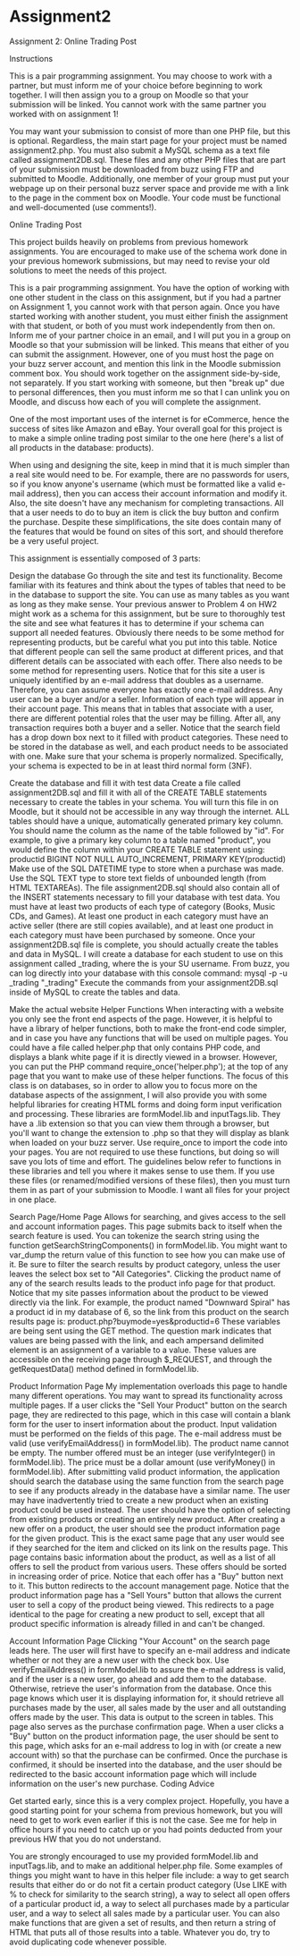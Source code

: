 # Assignment2
Assignment 2: Online Trading Post

Instructions

This is a pair programming assignment. You may choose to work with a partner, but must inform me of your choice before beginning to work together. I will then assign you to a group on Moodle so that your submission will be linked. You cannot work with the same partner you worked with on assignment 1!

You may want your submission to consist of more than one PHP file, but this is optional. Regardless, the main start page for your project must be named assignment2.php. You must also submit a MySQL schema as a text file called assignment2DB.sql. These files and any other PHP files that are part of your submission must be downloaded from buzz using FTP and submitted to Moodle. Additionally, one member of your group must put your webpage up on their personal buzz server space and provide me with a link to the page in the comment box on Moodle. Your code must be functional and well-documented (use comments!).

Online Trading Post

This project builds heavily on problems from previous homework assignments. You are encouraged to make use of the schema work done in your previous homework submissions, but may need to revise your old solutions to meet the needs of this project.

This is a pair programming assignment. You have the option of working with one other student in the class on this assignment, but if you had a partner on Assignment 1, you cannot work with that person again. Once you have started working with another student, you must either finish the assignment with that student, or both of you must work independently from then on. Inform me of your partner choice in an email, and I will put you in a group on Moodle so that your submission will be linked. This means that either of you can submit the assignment. However, one of you must host the page on your buzz server account, and mention this link in the Moodle submission comment box. You should work together on the assignment side-by-side, not separately. If you start working with someone, but then "break up" due to personal differences, then you must inform me so that I can unlink you on Moodle, and discuss how each of you will complete the assignment.

One of the most important uses of the internet is for eCommerce, hence the success of sites like Amazon and eBay. Your overall goal for this project is to make a simple online trading post similar to the one here (here's a list of all products in the database: products).

When using and designing the site, keep in mind that it is much simpler than a real site would need to be. For example, there are no passwords for users, so if you know anyone's username (which must be formatted like a valid e-mail address), then you can access their account information and modify it. Also, the site doesn't have any mechanism for completing transactions. All that a user needs to do to buy an item is click the buy button and confirm the purchase. Despite these simplifications, the site does contain many of the features that would be found on sites of this sort, and should therefore be a very useful project.

This assignment is essentially composed of 3 parts:

Design the database
Go through the site and test its functionality. Become familiar with its features and think about the types of tables that need to be in the database to support the site. You can use as many tables as you want as long as they make sense.
Your previous answer to Problem 4 on HW2 might work as a schema for this assignment, but be sure to thoroughly test the site and see what features it has to determine if your schema can support all needed features.
Obviously there needs to be some method for representing products, but be careful what you put into this table. Notice that different people can sell the same product at different prices, and that different details can be associated with each offer.
There also needs to be some method for representing users. Notice that for this site a user is uniquely identified by an e-mail address that doubles as a username. Therefore, you can assume everyone has exactly one e-mail address.
Any user can be a buyer and/or a seller. Information of each type will appear in their account page. This means that in tables that associate with a user, there are different potential roles that the user may be filling. After all, any transaction requires both a buyer and a seller.
Notice that the search field has a drop down box next to it filled with product categories. These need to be stored in the database as well, and each product needs to be associated with one.
Make sure that your schema is properly normalized. Specifically, your schema is expected to be in at least third normal form (3NF).

Create the database and fill it with test data
Create a file called assignment2DB.sql and fill it with all of the CREATE TABLE statements necessary to create the tables in your schema. You will turn this file in on Moodle, but it should not be accessible in any way through the internet.
ALL tables should have a unique, automatically generated primary key column. You should name the column as the name of the table followed by "id". For example, to give a primary key column to a table named "product", you would define the column within your CREATE TABLE statement using:
productid BIGINT NOT NULL AUTO_INCREMENT, PRIMARY KEY(productid)
Make use of the SQL DATETIME type to store when a purchase was made.
Use the SQL TEXT type to store text fields of unbounded length (from HTML TEXTAREAs).
The file assignment2DB.sql should also contain all of the INSERT statements necessary to fill your database with test data. You must have at least two products of each type of category (Books, Music CDs, and Games). At least one product in each category must have an active seller (there are still copies available), and at least one product in each category must have been purchased by someone.
Once your assignment2DB.sql file is complete, you should actually create the tables and data in MySQL. I will create a database for each student to use on this assignment called <username>_trading, where the <username> is your SU username. From buzz, you can log directly into your database with this console command: 
mysql -p -u <username>_trading "<username>_trading" 
Execute the commands from your assignment2DB.sql inside of MySQL to create the tables and data.

Make the actual website
Helper Functions
When interacting with a website you only see the front end aspects of the page. However, it is helpful to have a library of helper functions, both to make the front-end code simpler, and in case you have any functions that will be used on multiple pages. You could have a file called helper.php that only contains PHP code, and displays a blank white page if it is directly viewed in a browser. However, you can put the PHP command require_once('helper.php'); at the top of any page that you want to make use of these helper functions.
The focus of this class is on databases, so in order to allow you to focus more on the database aspects of the assignment, I will also provide you with some helpful libraries for creating HTML forms and doing form input verification and processing. These libraries are formModel.lib and inputTags.lib. They have a .lib extension so that you can view them through a browser, but you'll want to change the extension to .php so that they will display as blank when loaded on your buzz server. Use require_once to import the code into your pages. You are not required to use these functions, but doing so will save you lots of time and effort. The guidelines below refer to functions in these libraries and tell you where it makes sense to use them. If you use these files (or renamed/modified versions of these files), then you must turn them in as part of your submission to Moodle. I want all files for your project in one place.

Search Page/Home Page
Allows for searching, and gives access to the sell and account information pages.
This page submits back to itself when the search feature is used. You can tokenize the search string using the function getSearchStringComponents() in formModel.lib. You might want to var_dump the return value of this function to see how you can make use of it.
Be sure to filter the search results by product category, unless the user leaves the select box set to "All Categories".
Clicking the product name of any of the search results leads to the product info page for that product. Notice that my site passes information about the product to be viewed directly via the link. For example, the product named "Downward Spiral" has a product id in my database of 6, so the link from this product on the search results page is:
product.php?buymode=yes&productid=6
These variables are being sent using the GET method. The question mark indicates that values are being passed with the link, and each ampersand delimited element is an assignment of a variable to a value. These values are accessible on the receiving page through $_REQUEST, and through the getRequestData() method defined in formModel.lib.

Product Information Page
My implementation overloads this page to handle many different operations. You may want to spread its functionality across multiple pages.
If a user clicks the "Sell Your Product" button on the search page, they are redirected to this page, which in this case will contain a blank form for the user to insert information about the product.
Input validation must be performed on the fields of this page. The e-mail address must be valid (use verifyEmailAddress() in formModel.lib). The product name cannot be empty. The number offered must be an integer (use verifyInteger() in formModel.lib). The price must be a dollar amount (use verifyMoney() in formModel.lib).
After submitting valid product information, the application should search the database using the same function from the search page to see if any products already in the database have a similar name. The user may have inadvertently tried to create a new product when an existing product could be used instead. The user should have the option of selecting from existing products or creating an entirely new product.
After creating a new offer on a product, the user should see the product information page for the given product. This is the exact same page that any user would see if they searched for the item and clicked on its link on the results page. This page contains basic information about the product, as well as a list of all offers to sell the product from various users. These offers should be sorted in increasing order of price. Notice that each offer has a "Buy" button next to it. This button redirects to the account management page.
Notice that the product information page has a "Sell Yours" button that allows the current user to sell a copy of the product being viewed. This redirects to a page identical to the page for creating a new product to sell, except that all product specific information is already filled in and can't be changed.

Account Information Page
Clicking "Your Account" on the search page leads here. The user will first have to specify an e-mail address and indicate whether or not they are a new user with the check box. Use verifyEmailAddress() in formModel.lib to assure the e-mail address is valid, and if the user is a new user, go ahead and add them to the database. Otherwise, retrieve the user's information from the database.
Once this page knows which user it is displaying information for, it should retrieve all purchases made by the user, all sales made by the user and all outstanding offers made by the user. This data is output to the screen in tables.
This page also serves as the purchase confirmation page. When a user clicks a "Buy" button on the product information page, the user should be sent to this page, which asks for an e-mail address to log in with (or create a new account with) so that the purchase can be confirmed. Once the purchase is confirmed, it should be inserted into the database, and the user should be redirected to the basic account information page which will include information on the user's new purchase.
Coding Advice

Get started early, since this is a very complex project. Hopefully, you have a good starting point for your schema from previous homework, but you will need to get to work even earlier if this is not the case. See me for help in office hours if you need to catch up or you had points deducted from your previous HW that you do not understand.

You are strongly encouraged to use my provided formModel.lib and inputTags.lib, and to make an additional helper.php file. Some examples of things you might want to have in this helper file include: a way to get search results that either do or do not fit a certain product category (Use LIKE with % to check for similarity to the search string), a way to select all open offers of a particular product id, a way to select all purchases made by a particular user, and a way to select all sales made by a particular user. You can also make functions that are given a set of results, and then return a string of HTML that puts all of those results into a table. Whatever you do, try to avoid duplicating code whenever possible.

